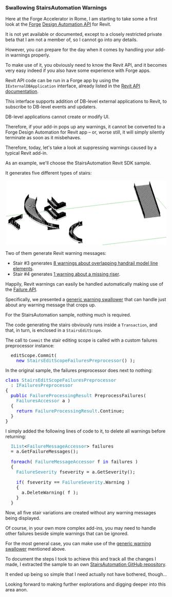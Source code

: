 <head>
<meta http-equiv="Content-Type" content="text/html; charset=utf-8">
<link rel="stylesheet" type="text/css" href="bc.css">
<script src="https://cdn.rawgit.com/google/code-prettify/master/loader/run_prettify.js" type="text/javascript"></script>
</head>

<!---

- forge design automation for revit
  you need to know revit api
  easy if you are familiar with forge
  view on a360
  connect piece by piece
  c4r now works with bim360 team, in 2019 it works with forge docs instead
  licensing issues

- StairsAutomation Revit SDK sample pops up a warning
  this causes problems and stops it when trying to run in forge design automation
  try to suppress it
  simple stairs works ok, keep on clicking to get the warning message
  failure api -- http://thebuildingcoder.typepad.com/blog/about-the-author.html#5.32
  warning swallower -- http://thebuildingcoder.typepad.com/blog/2016/09/warning-swallower-and-roomedit3d-viewer-extension.html#2

- warning swallower
  C:\a\vs\the_building_coder_samples\BuildingCoder\BuildingCoder\CmdPreprocessFailure.cs

Swallowing StairsAutomation warnings preparing for Forge Design Automation in the #RevitAPI @AutodeskRevit #bim #dynamobim @AutodeskForge #ForgeDevCon http://bit.ly/warningswallower

One important step to take before trying to run your Revit API code fully automated and unattended is to ensure that it does not create or modify UI in any way.
For example, you must ensure that it does not cause Revit to display any warnings.
This can be achieved with a warning swallower.
Let's implement one for the StairsAutomation SDK sample...

&ndash; 
...

-->

### Swallowing StairsAutomation Warnings

Here at the Forge Accelerator in Rome, I am starting to take some a first look at
the [Forge](https://autodesk-forge.github.io)
[Design Automation API](https://forge.autodesk.com/en/docs/design-automation/v2/overview) for Revit.

It is not yet available or documented, except to a closely restricted private beta that I am not a member of, so I cannot go into any details.

However, you can prepare for the day when it comes by handling your add-in warnings properly.

To make use of it, you obviously need to know the Revit API, and it becomes very easy indeed if you also have some experience with Forge apps.

Revit API code can be run in a Forge app by using the `IExternalDBApplication` interface, already listed in
the [Revit API documentation](https://apidocs.co/apps/revit/2019/97318be3-45c4-d93b-ee7b-174fa80ab951.htm).

This interface supports addition of DB-level external applications to Revit, to subscribe to DB-level events and updaters.

DB-level applications cannot create or modify UI.

Therefore, if your add-in pops up any warnings, it cannot be converted to a Forge Design Automation for Revit app &ndash; or, worse still, it will simply silently terminate as soon as it misbehaves.

Therefore, today, let's take a look at suppressing warnings caused by a typical Revit add-in.

As an example, we'll choose the StairsAutomation Revit SDK sample.

It generates five different types of stairs:

<center>
<img src="img/StairsAutomation_result.png" alt="StairsAutomation result" width="500">
</center>

Two of them generate Revit warning messages:

- Stair #3 generates [8 warnings about overlapping handrail model line elements](zip/StairsAutomation_warnings_stair_3_8.html).
- Stair #4 generates [1 warning about a missing riser](zip/StairsAutomation_warnings_stair_4_1.html).

Happily, Revit warnings can easily be handled automatically making use of
the [Failure API](http://thebuildingcoder.typepad.com/blog/about-the-author.html#5.32).

Specifically, we presented
a [generic warning swallower](http://thebuildingcoder.typepad.com/blog/2016/09/warning-swallower-and-roomedit3d-viewer-extension.html#2) that
can handle just about any warning message that crops up.

For the StairsAutomation sample, nothing much is required.

The code generating the stairs obviously runs inside a `Transaction`, and that, in turn, is enclosed in a `StairsEditScope`.

The call to `Commit` the stair editing scope is called with a custom failures preprocessor instance:

<pre class="code">
&nbsp;&nbsp;editScope.Commit(&nbsp;
&nbsp;&nbsp;&nbsp;&nbsp;<span style="color:blue;">new</span>&nbsp;<span style="color:#2b91af;">StairsEditScopeFailuresPreprocessor</span>()&nbsp;);
</pre>

In the original sample, the failures preprocessor does next to nothing:

<pre class="code">
<span style="color:blue;">class</span>&nbsp;<span style="color:#2b91af;">StairsEditScopeFailuresPreprocessor</span>&nbsp;
&nbsp;&nbsp;:&nbsp;<span style="color:#2b91af;">IFailuresPreprocessor</span>
{
&nbsp;&nbsp;<span style="color:blue;">public</span>&nbsp;<span style="color:#2b91af;">FailureProcessingResult</span>&nbsp;PreprocessFailures(&nbsp;
&nbsp;&nbsp;&nbsp;&nbsp;<span style="color:#2b91af;">FailuresAccessor</span>&nbsp;a&nbsp;)
&nbsp;&nbsp;{
&nbsp;&nbsp;&nbsp;&nbsp;<span style="color:blue;">return</span>&nbsp;<span style="color:#2b91af;">FailureProcessingResult</span>.Continue;
&nbsp;&nbsp;}
}
</pre>

I simply added the following lines of code to it, to delete all warnings before returning:
  
<pre class="code">
&nbsp;&nbsp;<span style="color:#2b91af;">IList</span>&lt;<span style="color:#2b91af;">FailureMessageAccessor</span>&gt;&nbsp;failures
&nbsp;&nbsp;=&nbsp;a.GetFailureMessages();
 
&nbsp;&nbsp;<span style="color:blue;">foreach</span>(&nbsp;<span style="color:#2b91af;">FailureMessageAccessor</span>&nbsp;f&nbsp;<span style="color:blue;">in</span>&nbsp;failures&nbsp;)
&nbsp;&nbsp;{
&nbsp;&nbsp;&nbsp;&nbsp;<span style="color:#2b91af;">FailureSeverity</span>&nbsp;fseverity&nbsp;=&nbsp;a.GetSeverity();
 
&nbsp;&nbsp;&nbsp;&nbsp;<span style="color:blue;">if</span>(&nbsp;fseverity&nbsp;==&nbsp;<span style="color:#2b91af;">FailureSeverity</span>.Warning&nbsp;)
&nbsp;&nbsp;&nbsp;&nbsp;{
&nbsp;&nbsp;&nbsp;&nbsp;&nbsp;&nbsp;a.DeleteWarning(&nbsp;f&nbsp;);
&nbsp;&nbsp;&nbsp;&nbsp;}
&nbsp;&nbsp;}
</pre>

Now, all five stair variations are created without any warning messages being displayed.

Of course, in your own more complex add-ins, you may need to handle other failures beside simple warnings that can be ignored.

For the most general case, you can make use of
the [generic warning swallower](http://thebuildingcoder.typepad.com/blog/2016/09/warning-swallower-and-roomedit3d-viewer-extension.html#2) mentioned
above.

To document the steps I took to achieve this and track all the changes I made, I extracted the sample to an
own [StairsAutomation GitHub repository](https://github.com/jeremytammik/StairsAutomation).

It ended up being so simple that I need actually not have bothered, though...

Looking forward to making further explorations and digging deeper into this area anon.
